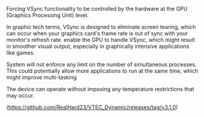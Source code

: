 Forcing VSync functionality to be controlled by the hardware at the GPU (Graphics Processing Unit) level.

In graphic tech terms, VSync is designed to eliminate screen tearing, which can occur when your graphics card's frame rate is out of sync with your monitor's refresh rate. enable the GPU to handle VSync, which might result in smoother visual output, especially in graphically intensive applications like games.

System will not enforce any limit on the number of simultaneous processes. This could potentially allow more applications to run at the same time, which might improve multi-tasking

The device can operate without imposing any temperature restrictions that may occur.

(https://github.com/RealHard23/VTEC_Dynamic/releases/tag/v3.1.0)
